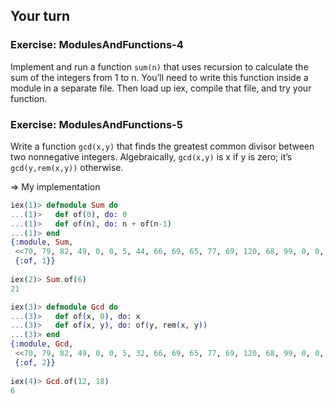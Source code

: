 ## Your turn

### Exercise: ModulesAndFunctions-4
Implement and run a function `sum(n)` that uses recursion to calculate the sum of the integers from 1 to n. You’ll need to write this function inside a module in a separate file. Then load up iex, compile that file, and try your function.

### Exercise: ModulesAndFunctions-5
Write a function `gcd(x,y)` that finds the greatest common divisor between two nonnegative integers. Algebraically, `gcd(x,y)` is x if y is zero; it’s `gcd(y,rem(x,y))` otherwise.

=> My implementation
```elixir
iex(1)> defmodule Sum do
...(1)>   def of(0), do: 0
...(1)>   def of(n), do: n + of(n-1)
...(1)> end
{:module, Sum,
 <<70, 79, 82, 49, 0, 0, 5, 44, 66, 69, 65, 77, 69, 120, 68, 99, 0, 0, 0, 143, 131, 104, 2, 100, 0, 14, 101, 108, 105, 120, 105, 114, 95, 100, 111, 99, 115, 95, 118, 49, 108, 0, 0, 0, 4, 104, 2, ...>>,
 {:of, 1}}
 
iex(2)> Sum.of(6)
21

iex(3)> defmodule Gcd do
...(3)>   def of(x, 0), do: x
...(3)>   def of(x, y), do: of(y, rem(x, y))
...(3)> end
{:module, Gcd,
 <<70, 79, 82, 49, 0, 0, 5, 32, 66, 69, 65, 77, 69, 120, 68, 99, 0, 0, 0, 156, 131, 104, 2, 100, 0, 14, 101, 108, 105, 120, 105, 114, 95, 100, 111, 99, 115, 95, 118, 49, 108, 0, 0, 0, 4, 104, 2, ...>>,
 {:of, 2}}
 
iex(4)> Gcd.of(12, 18)
6
```
